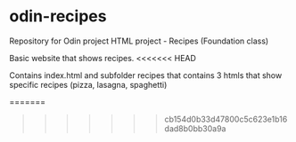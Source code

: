 # odin-recipes
Repository for Odin project HTML project - Recipes (Foundation class)

Basic website that shows recipes.
<<<<<<< HEAD

Contains index.html and subfolder recipes that contains 3 htmls that show specific recipes (pizza, lasagna, spaghetti)

=======
>>>>>>> cb154d0b33d47800c5c623e1b16dad8b0bb30a9a

